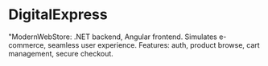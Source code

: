# DigitalExpress
"ModernWebStore: .NET backend, Angular frontend. Simulates e-commerce, seamless user experience. Features: auth, product browse, cart management, secure checkout.
